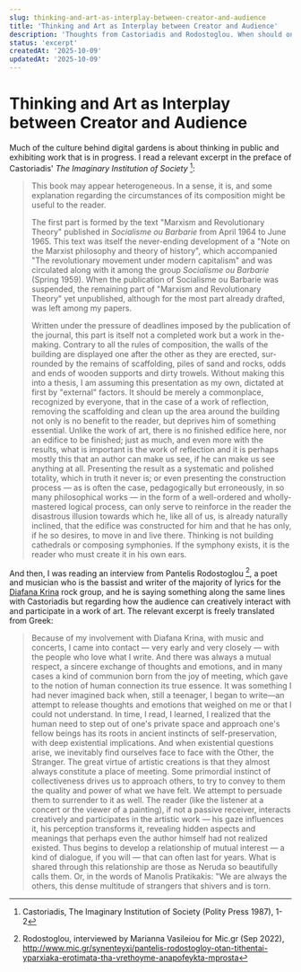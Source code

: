 ```yaml
---
slug: thinking-and-art-as-interplay-between-creator-and-audience
title: 'Thinking and Art as Interplay between Creator and Audience'
description: 'Thoughts from Castoriadis and Rodostoglou. When should one publish their work? How and when does the audience start creatively interacting with an artifact?'
status: 'excerpt'
createdAt: '2025-10-09'
updatedAt: '2025-10-09'
---
```


# Thinking and Art as Interplay between Creator and Audience

Much of the culture behind digital gardens is about thinking in public and exhibiting work that is in progress. I read a relevant excerpt in the preface of Castoriadis\' _The Imaginary Institution of Society_ [^1]:

> This book may appear heterogeneous. In a sense, it is, and some explanation regarding the circumstances of its composition might be useful to the reader.
>
> The first part is formed by the text \"Marxism and Revolutionary Theory\" published in _Socialisme ou Barbarie_ from April 1964 to June 1965. This text was itself the never-ending development of a \"Note on the Marxist philosophy and theory of history\", which accompanied \"The revolutionary movement under modern capitalism\" and was circulated along with it among the group _Socialisme ou Barbarie_ (Spring 1959). When the publication of Socialisme ou Barbarie was suspended, the remaining part of \"Marxism and Revolutionary Theory\" yet unpublished, although for the most part already drafted, was left among my papers.
>
> Written under the pressure of deadlines imposed by the publication of the journal, this part is itself not a completed work but a work in the-making. Contrary to all the rules of composition, the walls of the building are displayed one after the other as they are erected, sur­rounded by the remains of scaffolding, piles of sand and rocks, odds and ends of wooden supports and dirty trowels. Without making this into a thesis, I am assuming this presentation as my own, dictated at first by \"external\" factors. It should be merely a commonplace, recognized by everyone, that in the case of a work of reflection, removing the scaffolding and clean up the area around the building not only is no benefit to the reader, but deprives him of something essential. Unlike the work of art, there is no finished edifice here, nor an edifice to be finished; just as much, and even more with the results, what is important is the work of reflection and it is perhaps mostly this that an author can make us see, if he can make us see anything at all. Presenting the result as a systematic and polished totality, which in truth it never is; or even presenting the construction process &mdash; as is often the case, pedagogically but erroneously, in so many philosophical works &mdash; in the form of a well-ordered and wholly-mastered logical process, can only serve to reinforce in the reader the disastrous illusion towards which he, like all of us, is already naturally inclined, that the edifice was constructed for him and that he has only, if he so desires, to move in and live there. Thinking is not building cathedrals or composing symphonies. If the symphony exists, it is the reader who must create it in his own ears.

And then, I was reading an interview from Pantelis Rodostoglou [^2], a poet and musician who is the bassist and writer of the majority of lyrics for the [Diafana Krina](https://en.wikipedia.org/wiki/Diafana_Krina 'Diafana Krina') rock group, and he is saying something along the same lines with Castoriadis but regarding how the audience can creatively interact with and participate in a work of art. The relevant excerpt is freely translated from Greek:

> Because of my involvement with Diafana Krina, with music and concerts, I came into contact &mdash; very early and very closely &mdash; with the people who love what I write. And there was always a mutual respect, a sincere exchange of thoughts and emotions, and in many cases a kind of communion born from the joy of meeting, which gave to the notion of human connection its true essence. It was something I had never imagined back when, still a teenager, I began to write&mdash;an attempt to release thoughts and emotions that weighed on me or that I could not understand. In time, I read, I learned, I realized that the human need to step out of one's private space and approach one's fellow beings has its roots in ancient instincts of self-preservation, with deep existential implications. And when existential questions arise, we inevitably find ourselves face to face with the Other, the Stranger. The great virtue of artistic creations is that they almost always constitute a place of meeting. Some primordial instinct of collectiveness drives us to approach others, to try to convey to them the quality and power of what we have felt. We attempt to persuade them to surrender to it as well. The reader (like the listener at a concert or the viewer of a painting), if not a passive receiver, interacts creatively and participates in the artistic work &mdash; his gaze influences it, his perception transforms it, revealing hidden aspects and meanings that perhaps even the author himself had not realized existed. Thus begins to develop a relationship of mutual interest &mdash; a kind of dialogue, if you will &mdash; that can often last for years. What is shared through this relationship are those as Neruda so beautifully calls them. Or, in the words of Manolis Pratikakis: "We are always the others, this dense multitude of strangers that shivers and is torn.

[^1]: Castoriadis, The Imaginary Institution of Society (Polity Press 1987), 1-2

[^2]: Rodostoglou, interviewed by Marianna Vasileiou for Mic.gr (Sep 2022), http://www.mic.gr/synenteyxi/pantelis-rodostogloy-otan-tithentai-yparxiaka-erotimata-tha-vrethoyme-anapofeykta-mprosta

